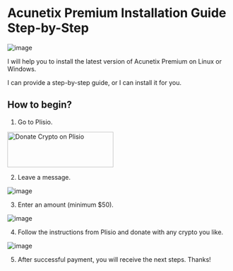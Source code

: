 # Acunetix Premium Installation Guide Step-by-Step
![image](https://github.com/GlTIab/acunetix-premium-installation-guide/assets/83069165/2c7995ec-1240-4cf5-9505-07b14f184e1e)

I will help you to install the latest version of Acunetix Premium on Linux or Windows.

I can provide a step-by-step guide, or I can install it for you.

## How to begin?

1. Go to Plisio.

<a href="https://plisio.net/donate/FGTrM5G5" target="_blank"><img src="https://plisio.net/img/donate/donate_dark_icons_mono.png" alt="Donate Crypto on Plisio" width="240" height="80" /></a>

2. Leave a message.

![image](https://github.com/GlTIab/acunetix-premium-installation-guide2/assets/83069165/84664971-dc34-4b87-be77-8c2b398f6ac0)

3. Enter an amount (minimum $50).

![image](https://github.com/GlTIab/acunetix-premium-installation-guide2/assets/83069165/0c7c77e8-53c6-40a9-a1c1-3899e3725a36)

4. Follow the instructions from Plisio and donate with any crypto you like.

![image](https://github.com/GlTIab/acunetix-premium-installation-guide2/assets/83069165/4eb11217-5224-4e33-b90a-a2b988630139)

5. After successful payment, you will receive the next steps. Thanks!

